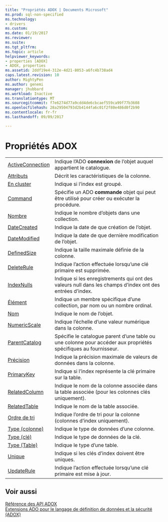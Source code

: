 ```yaml
---
title: "Propriétés ADOX | Documents Microsoft"
ms.prod: sql-non-specified
ms.technology:
- drivers
ms.custom: 
ms.date: 01/19/2017
ms.reviewer: 
ms.suite: 
ms.tgt_pltfrm: 
ms.topic: article
helpviewer_keywords:
- properties [ADOX]
- ADOX, properties
ms.assetid: 2ddf19e4-312e-4d21-8053-a6fc4b738ad4
caps.latest.revision: 10
author: MightyPen
ms.author: genemi
manager: jhubbard
ms.workload: Inactive
ms.translationtype: MT
ms.sourcegitcommit: f7e6274d77a9cdd4de6cbcaef559ca99f77b3608
ms.openlocfilehash: 28a29504793d2b4144fa6c01f2f80e486d0f2b90
ms.contentlocale: fr-fr
ms.lasthandoff: 09/09/2017

---
```

# <a name="adox-properties"></a>Propriétés ADOX
|||  
|-|-|  
|[ActiveConnection](../../../ado/reference/adox-api/activeconnection-property-adox.md)|Indique l’ADO **connexion** de l’objet auquel appartient le catalogue.|  
|[Attributs](../../../ado/reference/adox-api/attributes-property-adox.md)|Décrit les caractéristiques de la colonne.|  
|[En cluster](../../../ado/reference/adox-api/clustered-property-adox.md)|Indique si l’index est groupé.|  
|[Command](../../../ado/reference/adox-api/command-property-adox.md)|Spécifie un ADO **commande** objet qui peut être utilisé pour créer ou exécuter la procédure.|  
|[Nombre](../../../ado/reference/ado-api/count-property-ado.md)|Indique le nombre d’objets dans une collection.|  
|[DateCreated](../../../ado/reference/adox-api/datecreated-property-adox.md)|Indique la date de que création de l’objet.|  
|[DateModified](../../../ado/reference/adox-api/datemodified-property-adox.md)|Indique la date de que dernière modification de l’objet.|  
|[DefinedSize](../../../ado/reference/adox-api/definedsize-property-adox.md)|Indique la taille maximale définie de la colonne.|  
|[DeleteRule](../../../ado/reference/adox-api/deleterule-property-adox.md)|Indique l’action effectuée lorsqu’une clé primaire est supprimée.|  
|[IndexNulls](../../../ado/reference/adox-api/indexnulls-property-adox.md)|Indique si les enregistrements qui ont des valeurs null dans les champs d’index ont des entrées d’index.|  
|[Élément](../../../ado/reference/ado-api/item-property-ado.md)|Indique un membre spécifique d’une collection, par nom ou un nombre ordinal.|  
|[Nom](../../../ado/reference/adox-api/name-property-adox.md)|Indique le nom de l’objet.|  
|[NumericScale](../../../ado/reference/adox-api/numericscale-property-adox.md)|Indique l’échelle d’une valeur numérique dans la colonne.|  
|[ParentCatalog](../../../ado/reference/adox-api/parentcatalog-property-adox.md)|Spécifie le catalogue parent d’une table ou une colonne pour accéder aux propriétés spécifiques au fournisseur.|  
|[Précision](../../../ado/reference/adox-api/precision-property-adox.md)|Indique la précision maximale de valeurs de données dans la colonne.|  
|[PrimaryKey](../../../ado/reference/adox-api/primarykey-property-adox.md)|Indique si l’index représente la clé primaire sur la table.|  
|[RelatedColumn](../../../ado/reference/adox-api/relatedcolumn-property-adox.md)|Indique le nom de la colonne associée dans la table associée (pour les colonnes clés uniquement).|  
|[RelatedTable](../../../ado/reference/adox-api/relatedtable-property-adox.md)|Indique le nom de la table associée.|  
|[Ordre de tri](../../../ado/reference/adox-api/sortorder-property-adox.md)|Indique l’ordre de tri pour la colonne (colonnes d’index uniquement).|  
|[Type (colonne)](../../../ado/reference/adox-api/type-property-column-adox.md)|Indique le type de données d’une colonne.|  
|[Type (clé)](../../../ado/reference/adox-api/type-property-key-adox.md)|Indique le type de données de la clé.|  
|[Type (Table)](../../../ado/reference/adox-api/type-property-table-adox.md)|Indique le type d’une table.|  
|[Unique](../../../ado/reference/adox-api/unique-property-adox.md)|Indique si les clés d’index doivent être uniques.|  
|[UpdateRule](../../../ado/reference/adox-api/updaterule-property-adox.md)|Indique l’action effectuée lorsqu’une clé primaire est mise à jour.|  
  
## <a name="see-also"></a>Voir aussi  
 [Référence des API ADOX](../../../ado/reference/adox-api/adox-api-reference.md)   
 [Extensions ADO pour le langage de définition de données et la sécurité (ADOX)](../../../ado/guide/extensions/ado-extensions-for-data-definition-language-and-security-adox.md)

